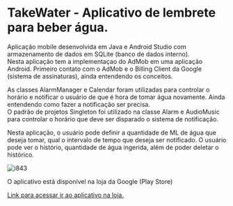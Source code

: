 # TakeWater - Aplicativo de lembrete para beber água.
<p>
Aplicação mobile desenvolvida em Java e Android Studio com armazenamento de dados em SQLite (banco de dados interno).<br />
Nesta aplicação tem a implementaçao do AdMob em uma aplicação Android. Primeiro contato com o AdMob e o Billing Client da Google (sistema de assinaturas), ainda entendendo os conceitos.<br />
</p>

<p>
  As classes AlarmManager e Calendar foram utilizadas para controlar o horário e notificar o usuário de que é hora de tomar água novamente. Ainda entendendo como fazer a notificação ser precisa.<br />
  O padrão de projetos Singleton foi utilizado na classe Alarm e AudioMusic para controlar o horário que deve ser disparado o sistema de notificação.
</p>

<p>
Nesta aplicação, o usuário pode definir a quantidade de ML de água que deseja tomar, qual o intervalo de tempo que deseja ser notificado. O usuário pode ver o histório, quantidade de água ingerida, além de poder deletar o histórico.
</p>

![i843](https://user-images.githubusercontent.com/9465347/175081025-5b63a39d-c48f-4877-bbce-91c4efeda33a.png)

<p>O aplicativo está disponível na loja da Google (Play Store)</p>
<p><a href="https://play.google.com/store/apps/details?id=com.romoufer.takewater">Link para acessar ir ao aplicativo na loja.</a></p>
